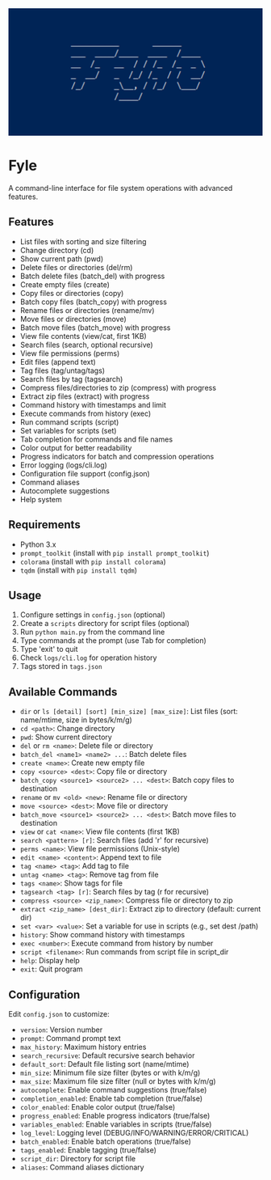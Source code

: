 <img src="public/fylebanner.jpg">

# Fyle
A command-line interface for file system operations with advanced features.

## Features
- List files with sorting and size filtering
- Change directory (cd)
- Show current path (pwd)
- Delete files or directories (del/rm)
- Batch delete files (batch_del) with progress
- Create empty files (create)
- Copy files or directories (copy)
- Batch copy files (batch_copy) with progress
- Rename files or directories (rename/mv)
- Move files or directories (move)
- Batch move files (batch_move) with progress
- View file contents (view/cat, first 1KB)
- Search files (search, optional recursive)
- View file permissions (perms)
- Edit files (append text)
- Tag files (tag/untag/tags)
- Search files by tag (tagsearch)
- Compress files/directories to zip (compress) with progress
- Extract zip files (extract) with progress
- Command history with timestamps and limit
- Execute commands from history (exec)
- Run command scripts (script)
- Set variables for scripts (set)
- Tab completion for commands and file names
- Color output for better readability
- Progress indicators for batch and compression operations
- Error logging (logs/cli.log)
- Configuration file support (config.json)
- Command aliases
- Autocomplete suggestions
- Help system

## Requirements
- Python 3.x
- `prompt_toolkit` (install with `pip install prompt_toolkit`)
- `colorama` (install with `pip install colorama`)
- `tqdm` (install with `pip install tqdm`)

## Usage
1. Configure settings in `config.json` (optional)
2. Create a `scripts` directory for script files (optional)
3. Run `python main.py` from the command line
4. Type commands at the prompt (use Tab for completion)
5. Type 'exit' to quit
6. Check `logs/cli.log` for operation history
7. Tags stored in `tags.json`

## Available Commands
- `dir` or `ls [detail] [sort] [min_size] [max_size]`: List files (sort: name/mtime, size in bytes/k/m/g)
- `cd <path>`: Change directory
- `pwd`: Show current directory
- `del` or `rm <name>`: Delete file or directory
- `batch_del <name1> <name2> ...`: Batch delete files
- `create <name>`: Create new empty file
- `copy <source> <dest>`: Copy file or directory
- `batch_copy <source1> <source2> ... <dest>`: Batch copy files to destination
- `rename` or `mv <old> <new>`: Rename file or directory
- `move <source> <dest>`: Move file or directory
- `batch_move <source1> <source2> ... <dest>`: Batch move files to destination
- `view` or `cat <name>`: View file contents (first 1KB)
- `search <pattern> [r]`: Search files (add 'r' for recursive)
- `perms <name>`: View file permissions (Unix-style)
- `edit <name> <content>`: Append text to file
- `tag <name> <tag>`: Add tag to file
- `untag <name> <tag>`: Remove tag from file
- `tags <name>`: Show tags for file
- `tagsearch <tag> [r]`: Search files by tag (r for recursive)
- `compress <source> <zip_name>`: Compress file or directory to zip
- `extract <zip_name> [dest_dir]`: Extract zip to directory (default: current dir)
- `set <var> <value>`: Set a variable for use in scripts (e.g., set dest /path)
- `history`: Show command history with timestamps
- `exec <number>`: Execute command from history by number
- `script <filename>`: Run commands from script file in script_dir
- `help`: Display help
- `exit`: Quit program

## Configuration
Edit `config.json` to customize:
- `version`: Version number
- `prompt`: Command prompt text
- `max_history`: Maximum history entries
- `search_recursive`: Default recursive search behavior
- `default_sort`: Default file listing sort (name/mtime)
- `min_size`: Minimum file size filter (bytes or with k/m/g)
- `max_size`: Maximum file size filter (null or bytes with k/m/g)
- `autocomplete`: Enable command suggestions (true/false)
- `completion_enabled`: Enable tab completion (true/false)
- `color_enabled`: Enable color output (true/false)
- `progress_enabled`: Enable progress indicators (true/false)
- `variables_enabled`: Enable variables in scripts (true/false)
- `log_level`: Logging level (DEBUG/INFO/WARNING/ERROR/CRITICAL)
- `batch_enabled`: Enable batch operations (true/false)
- `tags_enabled`: Enable tagging (true/false)
- `script_dir`: Directory for script file
- `aliases`: Command aliases dictionary